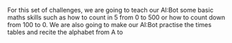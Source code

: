 For this set of challenges, we are going to teach our AI:Bot some basic maths skills such as how to count in 5 from 0 to 500 or how to count down from 100 to 0. We are also going to make our AI:Bot practise the times tables and recite the alphabet from A to